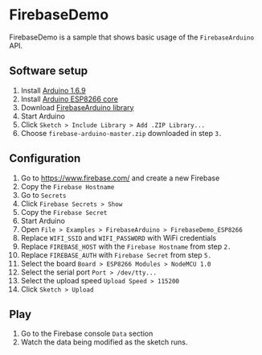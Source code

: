 # FirebaseDemo

FirebaseDemo is a sample that shows basic usage of the `FirebaseArduino` API.

## Software setup

1. Install [Arduino 1.6.9](https://www.arduino.cc/en/Main/Software)
1. Install [Arduino ESP8266 core](https://github.com/esp8266/Arduino#installing-with-boards-manager)
1. Download [FirebaseArduino library](https://github.com/googlesamples/firebase-arduino/archive/master.zip)
1. Start Arduino
1. Click `Sketch > Include Library > Add .ZIP Library...`
1. Choose `firebase-arduino-master.zip` downloaded in step `3.`

## Configuration

1. Go to https://www.firebase.com/ and create a new Firebase
1. Copy the `Firebase Hostname`
1. Go to `Secrets`
1. Click `Firebase Secrets > Show`
1. Copy the `Firebase Secret`
1. Start Arduino
1. Open `File > Examples > FirebaseArduino > FirebaseDemo_ESP8266`
1. Replace `WIFI_SSID` and `WIFI_PASSWORD` with WiFi credentials
1. Replace `FIREBASE_HOST` with the `Firebase Hostname` from step `2.`
1. Replace `FIREBASE_AUTH` with `Firebase Secret` from step `5.`
1. Select the board `Board > ESP8266 Modules > NodeMCU 1.0`
1. Select the serial port  `Port > /dev/tty...`
1. Select the upload speed `Upload Speed > 115200`
1. Click `Sketch > Upload`

## Play

1. Go to the Firebase console `Data` section
1. Watch the data being modified as the sketch runs.
